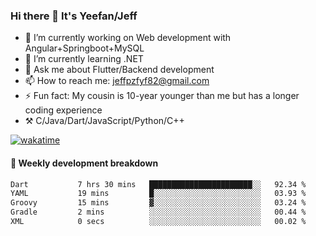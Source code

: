 ### Hi there 👋 It's Yeefan/Jeff

- 🔭 I’m currently working on Web development with Angular+Springboot+MySQL
- 🌱 I’m currently learning .NET
- 💬 Ask me about Flutter/Backend development
- 📫 How to reach me: jeffpzfyf82@gmail.com
- ⚡ Fun fact: My cousin is 10-year younger than me but has a longer coding experience
- ⚒️ C/Java/Dart/JavaScript/Python/C++


[![wakatime](https://wakatime.com/badge/user/382c7b70-226f-4509-aedd-02fe766c9d23.svg)](https://wakatime.com/@382c7b70-226f-4509-aedd-02fe766c9d23)

#### 📝 Weekly development breakdown

<!--START_SECTION:waka-->

```txt
Dart           7 hrs 30 mins   ███████████████████████░░   92.34 %
YAML           19 mins         █░░░░░░░░░░░░░░░░░░░░░░░░   03.93 %
Groovy         15 mins         ▓░░░░░░░░░░░░░░░░░░░░░░░░   03.24 %
Gradle         2 mins          ░░░░░░░░░░░░░░░░░░░░░░░░░   00.44 %
XML            0 secs          ░░░░░░░░░░░░░░░░░░░░░░░░░   00.02 %
```

<!--END_SECTION:waka-->

